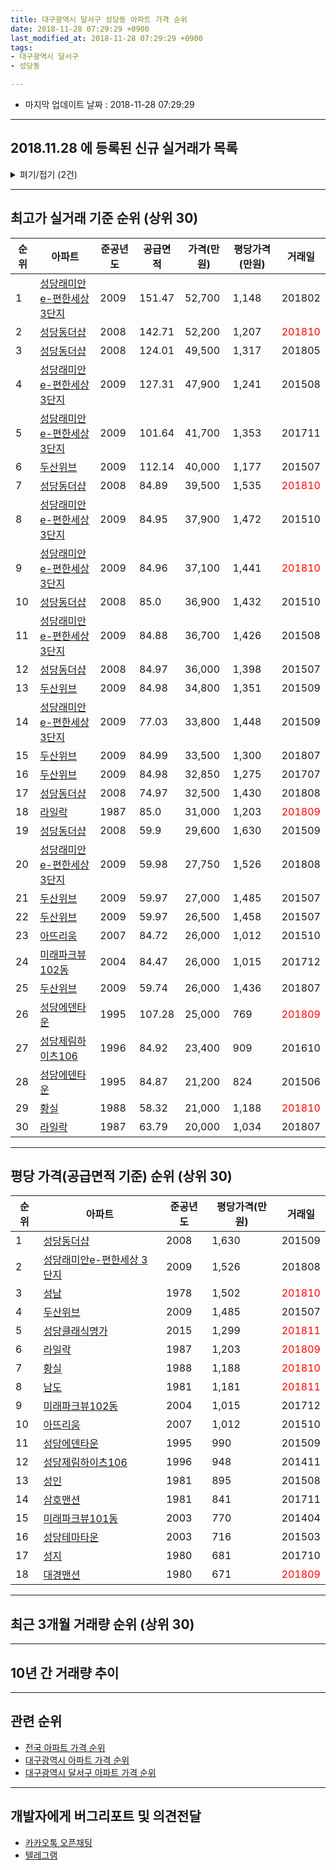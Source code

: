 ```yaml
---
title: 대구광역시 달서구 성당동 아파트 가격 순위
date: 2018-11-28 07:29:29 +0900
last_modified_at: 2018-11-28 07:29:29 +0900
tags:
- 대구광역시 달서구
- 성당동

---
```


* 마지막 업데이트 날짜 : 2018-11-28 07:29:29

---

## 2018.11.28 에 등록된 신규 실거래가 목록

<details>
<summary>펴기/접기 (2건)</summary>
<div markdown="1">

|아파트|준공년도|공급면적|가격(만원)|평당가격(만원)|거래일|
|---|---|---|---|---|---|
|[남도](https://search.naver.com/search.naver?query=%EB%8C%80%EA%B5%AC%EA%B4%91%EC%97%AD%EC%8B%9C+%EB%8B%AC%EC%84%9C%EA%B5%AC+%EC%84%B1%EB%8B%B9%EB%8F%99+%EB%82%A8%EB%8F%84)|1981|46.94|16,800|1,181|<span style="color:red">201811</span>|
|[황실](https://search.naver.com/search.naver?query=%EB%8C%80%EA%B5%AC%EA%B4%91%EC%97%AD%EC%8B%9C+%EB%8B%AC%EC%84%9C%EA%B5%AC+%EC%84%B1%EB%8B%B9%EB%8F%99+%ED%99%A9%EC%8B%A4)|1988|58.32|21,000|1,188|<span style="color:red">201810</span>|


</div>
</details>

---

## 최고가 실거래 기준 순위 (상위 30)


|순위|아파트|준공년도|공급면적|가격(만원)|평당가격(만원)|거래일|
|---|---|---|---|---|---|---|
|1|[성당래미안e-편한세상 3단지](https://search.naver.com/search.naver?query=%EB%8C%80%EA%B5%AC%EA%B4%91%EC%97%AD%EC%8B%9C+%EB%8B%AC%EC%84%9C%EA%B5%AC+%EC%84%B1%EB%8B%B9%EB%8F%99+%EC%84%B1%EB%8B%B9%EB%9E%98%EB%AF%B8%EC%95%88e-%ED%8E%B8%ED%95%9C%EC%84%B8%EC%83%81+3%EB%8B%A8%EC%A7%80)|2009|151.47|52,700|1,148|201802|
|2|[성당동더샵](https://search.naver.com/search.naver?query=%EB%8C%80%EA%B5%AC%EA%B4%91%EC%97%AD%EC%8B%9C+%EB%8B%AC%EC%84%9C%EA%B5%AC+%EC%84%B1%EB%8B%B9%EB%8F%99+%EC%84%B1%EB%8B%B9%EB%8F%99%EB%8D%94%EC%83%B5)|2008|142.71|52,200|1,207|<span style="color:red">201810</span>|
|3|[성당동더샵](https://search.naver.com/search.naver?query=%EB%8C%80%EA%B5%AC%EA%B4%91%EC%97%AD%EC%8B%9C+%EB%8B%AC%EC%84%9C%EA%B5%AC+%EC%84%B1%EB%8B%B9%EB%8F%99+%EC%84%B1%EB%8B%B9%EB%8F%99%EB%8D%94%EC%83%B5)|2008|124.01|49,500|1,317|201805|
|4|[성당래미안e-편한세상 3단지](https://search.naver.com/search.naver?query=%EB%8C%80%EA%B5%AC%EA%B4%91%EC%97%AD%EC%8B%9C+%EB%8B%AC%EC%84%9C%EA%B5%AC+%EC%84%B1%EB%8B%B9%EB%8F%99+%EC%84%B1%EB%8B%B9%EB%9E%98%EB%AF%B8%EC%95%88e-%ED%8E%B8%ED%95%9C%EC%84%B8%EC%83%81+3%EB%8B%A8%EC%A7%80)|2009|127.31|47,900|1,241|201508|
|5|[성당래미안e-편한세상 3단지](https://search.naver.com/search.naver?query=%EB%8C%80%EA%B5%AC%EA%B4%91%EC%97%AD%EC%8B%9C+%EB%8B%AC%EC%84%9C%EA%B5%AC+%EC%84%B1%EB%8B%B9%EB%8F%99+%EC%84%B1%EB%8B%B9%EB%9E%98%EB%AF%B8%EC%95%88e-%ED%8E%B8%ED%95%9C%EC%84%B8%EC%83%81+3%EB%8B%A8%EC%A7%80)|2009|101.64|41,700|1,353|201711|
|6|[두산위브](https://search.naver.com/search.naver?query=%EB%8C%80%EA%B5%AC%EA%B4%91%EC%97%AD%EC%8B%9C+%EB%8B%AC%EC%84%9C%EA%B5%AC+%EC%84%B1%EB%8B%B9%EB%8F%99+%EB%91%90%EC%82%B0%EC%9C%84%EB%B8%8C)|2009|112.14|40,000|1,177|201507|
|7|[성당동더샵](https://search.naver.com/search.naver?query=%EB%8C%80%EA%B5%AC%EA%B4%91%EC%97%AD%EC%8B%9C+%EB%8B%AC%EC%84%9C%EA%B5%AC+%EC%84%B1%EB%8B%B9%EB%8F%99+%EC%84%B1%EB%8B%B9%EB%8F%99%EB%8D%94%EC%83%B5)|2008|84.89|39,500|1,535|<span style="color:red">201810</span>|
|8|[성당래미안e-편한세상 3단지](https://search.naver.com/search.naver?query=%EB%8C%80%EA%B5%AC%EA%B4%91%EC%97%AD%EC%8B%9C+%EB%8B%AC%EC%84%9C%EA%B5%AC+%EC%84%B1%EB%8B%B9%EB%8F%99+%EC%84%B1%EB%8B%B9%EB%9E%98%EB%AF%B8%EC%95%88e-%ED%8E%B8%ED%95%9C%EC%84%B8%EC%83%81+3%EB%8B%A8%EC%A7%80)|2009|84.95|37,900|1,472|201510|
|9|[성당래미안e-편한세상 3단지](https://search.naver.com/search.naver?query=%EB%8C%80%EA%B5%AC%EA%B4%91%EC%97%AD%EC%8B%9C+%EB%8B%AC%EC%84%9C%EA%B5%AC+%EC%84%B1%EB%8B%B9%EB%8F%99+%EC%84%B1%EB%8B%B9%EB%9E%98%EB%AF%B8%EC%95%88e-%ED%8E%B8%ED%95%9C%EC%84%B8%EC%83%81+3%EB%8B%A8%EC%A7%80)|2009|84.96|37,100|1,441|<span style="color:red">201810</span>|
|10|[성당동더샵](https://search.naver.com/search.naver?query=%EB%8C%80%EA%B5%AC%EA%B4%91%EC%97%AD%EC%8B%9C+%EB%8B%AC%EC%84%9C%EA%B5%AC+%EC%84%B1%EB%8B%B9%EB%8F%99+%EC%84%B1%EB%8B%B9%EB%8F%99%EB%8D%94%EC%83%B5)|2008|85.0|36,900|1,432|201510|
|11|[성당래미안e-편한세상 3단지](https://search.naver.com/search.naver?query=%EB%8C%80%EA%B5%AC%EA%B4%91%EC%97%AD%EC%8B%9C+%EB%8B%AC%EC%84%9C%EA%B5%AC+%EC%84%B1%EB%8B%B9%EB%8F%99+%EC%84%B1%EB%8B%B9%EB%9E%98%EB%AF%B8%EC%95%88e-%ED%8E%B8%ED%95%9C%EC%84%B8%EC%83%81+3%EB%8B%A8%EC%A7%80)|2009|84.88|36,700|1,426|201508|
|12|[성당동더샵](https://search.naver.com/search.naver?query=%EB%8C%80%EA%B5%AC%EA%B4%91%EC%97%AD%EC%8B%9C+%EB%8B%AC%EC%84%9C%EA%B5%AC+%EC%84%B1%EB%8B%B9%EB%8F%99+%EC%84%B1%EB%8B%B9%EB%8F%99%EB%8D%94%EC%83%B5)|2008|84.97|36,000|1,398|201507|
|13|[두산위브](https://search.naver.com/search.naver?query=%EB%8C%80%EA%B5%AC%EA%B4%91%EC%97%AD%EC%8B%9C+%EB%8B%AC%EC%84%9C%EA%B5%AC+%EC%84%B1%EB%8B%B9%EB%8F%99+%EB%91%90%EC%82%B0%EC%9C%84%EB%B8%8C)|2009|84.98|34,800|1,351|201509|
|14|[성당래미안e-편한세상 3단지](https://search.naver.com/search.naver?query=%EB%8C%80%EA%B5%AC%EA%B4%91%EC%97%AD%EC%8B%9C+%EB%8B%AC%EC%84%9C%EA%B5%AC+%EC%84%B1%EB%8B%B9%EB%8F%99+%EC%84%B1%EB%8B%B9%EB%9E%98%EB%AF%B8%EC%95%88e-%ED%8E%B8%ED%95%9C%EC%84%B8%EC%83%81+3%EB%8B%A8%EC%A7%80)|2009|77.03|33,800|1,448|201509|
|15|[두산위브](https://search.naver.com/search.naver?query=%EB%8C%80%EA%B5%AC%EA%B4%91%EC%97%AD%EC%8B%9C+%EB%8B%AC%EC%84%9C%EA%B5%AC+%EC%84%B1%EB%8B%B9%EB%8F%99+%EB%91%90%EC%82%B0%EC%9C%84%EB%B8%8C)|2009|84.99|33,500|1,300|201807|
|16|[두산위브](https://search.naver.com/search.naver?query=%EB%8C%80%EA%B5%AC%EA%B4%91%EC%97%AD%EC%8B%9C+%EB%8B%AC%EC%84%9C%EA%B5%AC+%EC%84%B1%EB%8B%B9%EB%8F%99+%EB%91%90%EC%82%B0%EC%9C%84%EB%B8%8C)|2009|84.98|32,850|1,275|201707|
|17|[성당동더샵](https://search.naver.com/search.naver?query=%EB%8C%80%EA%B5%AC%EA%B4%91%EC%97%AD%EC%8B%9C+%EB%8B%AC%EC%84%9C%EA%B5%AC+%EC%84%B1%EB%8B%B9%EB%8F%99+%EC%84%B1%EB%8B%B9%EB%8F%99%EB%8D%94%EC%83%B5)|2008|74.97|32,500|1,430|201808|
|18|[라일락](https://search.naver.com/search.naver?query=%EB%8C%80%EA%B5%AC%EA%B4%91%EC%97%AD%EC%8B%9C+%EB%8B%AC%EC%84%9C%EA%B5%AC+%EC%84%B1%EB%8B%B9%EB%8F%99+%EB%9D%BC%EC%9D%BC%EB%9D%BD)|1987|85.0|31,000|1,203|<span style="color:red">201809</span>|
|19|[성당동더샵](https://search.naver.com/search.naver?query=%EB%8C%80%EA%B5%AC%EA%B4%91%EC%97%AD%EC%8B%9C+%EB%8B%AC%EC%84%9C%EA%B5%AC+%EC%84%B1%EB%8B%B9%EB%8F%99+%EC%84%B1%EB%8B%B9%EB%8F%99%EB%8D%94%EC%83%B5)|2008|59.9|29,600|1,630|201509|
|20|[성당래미안e-편한세상 3단지](https://search.naver.com/search.naver?query=%EB%8C%80%EA%B5%AC%EA%B4%91%EC%97%AD%EC%8B%9C+%EB%8B%AC%EC%84%9C%EA%B5%AC+%EC%84%B1%EB%8B%B9%EB%8F%99+%EC%84%B1%EB%8B%B9%EB%9E%98%EB%AF%B8%EC%95%88e-%ED%8E%B8%ED%95%9C%EC%84%B8%EC%83%81+3%EB%8B%A8%EC%A7%80)|2009|59.98|27,750|1,526|201808|
|21|[두산위브](https://search.naver.com/search.naver?query=%EB%8C%80%EA%B5%AC%EA%B4%91%EC%97%AD%EC%8B%9C+%EB%8B%AC%EC%84%9C%EA%B5%AC+%EC%84%B1%EB%8B%B9%EB%8F%99+%EB%91%90%EC%82%B0%EC%9C%84%EB%B8%8C)|2009|59.97|27,000|1,485|201507|
|22|[두산위브](https://search.naver.com/search.naver?query=%EB%8C%80%EA%B5%AC%EA%B4%91%EC%97%AD%EC%8B%9C+%EB%8B%AC%EC%84%9C%EA%B5%AC+%EC%84%B1%EB%8B%B9%EB%8F%99+%EB%91%90%EC%82%B0%EC%9C%84%EB%B8%8C)|2009|59.97|26,500|1,458|201507|
|23|[아뜨리움](https://search.naver.com/search.naver?query=%EB%8C%80%EA%B5%AC%EA%B4%91%EC%97%AD%EC%8B%9C+%EB%8B%AC%EC%84%9C%EA%B5%AC+%EC%84%B1%EB%8B%B9%EB%8F%99+%EC%95%84%EB%9C%A8%EB%A6%AC%EC%9B%80)|2007|84.72|26,000|1,012|201510|
|24|[미래파크뷰102동](https://search.naver.com/search.naver?query=%EB%8C%80%EA%B5%AC%EA%B4%91%EC%97%AD%EC%8B%9C+%EB%8B%AC%EC%84%9C%EA%B5%AC+%EC%84%B1%EB%8B%B9%EB%8F%99+%EB%AF%B8%EB%9E%98%ED%8C%8C%ED%81%AC%EB%B7%B0102%EB%8F%99)|2004|84.47|26,000|1,015|201712|
|25|[두산위브](https://search.naver.com/search.naver?query=%EB%8C%80%EA%B5%AC%EA%B4%91%EC%97%AD%EC%8B%9C+%EB%8B%AC%EC%84%9C%EA%B5%AC+%EC%84%B1%EB%8B%B9%EB%8F%99+%EB%91%90%EC%82%B0%EC%9C%84%EB%B8%8C)|2009|59.74|26,000|1,436|201807|
|26|[성당에덴타운](https://search.naver.com/search.naver?query=%EB%8C%80%EA%B5%AC%EA%B4%91%EC%97%AD%EC%8B%9C+%EB%8B%AC%EC%84%9C%EA%B5%AC+%EC%84%B1%EB%8B%B9%EB%8F%99+%EC%84%B1%EB%8B%B9%EC%97%90%EB%8D%B4%ED%83%80%EC%9A%B4)|1995|107.28|25,000|769|<span style="color:red">201809</span>|
|27|[성당제림하이츠106](https://search.naver.com/search.naver?query=%EB%8C%80%EA%B5%AC%EA%B4%91%EC%97%AD%EC%8B%9C+%EB%8B%AC%EC%84%9C%EA%B5%AC+%EC%84%B1%EB%8B%B9%EB%8F%99+%EC%84%B1%EB%8B%B9%EC%A0%9C%EB%A6%BC%ED%95%98%EC%9D%B4%EC%B8%A0106)|1996|84.92|23,400|909|201610|
|28|[성당에덴타운](https://search.naver.com/search.naver?query=%EB%8C%80%EA%B5%AC%EA%B4%91%EC%97%AD%EC%8B%9C+%EB%8B%AC%EC%84%9C%EA%B5%AC+%EC%84%B1%EB%8B%B9%EB%8F%99+%EC%84%B1%EB%8B%B9%EC%97%90%EB%8D%B4%ED%83%80%EC%9A%B4)|1995|84.87|21,200|824|201506|
|29|[황실](https://search.naver.com/search.naver?query=%EB%8C%80%EA%B5%AC%EA%B4%91%EC%97%AD%EC%8B%9C+%EB%8B%AC%EC%84%9C%EA%B5%AC+%EC%84%B1%EB%8B%B9%EB%8F%99+%ED%99%A9%EC%8B%A4)|1988|58.32|21,000|1,188|<span style="color:red">201810</span>|
|30|[라일락](https://search.naver.com/search.naver?query=%EB%8C%80%EA%B5%AC%EA%B4%91%EC%97%AD%EC%8B%9C+%EB%8B%AC%EC%84%9C%EA%B5%AC+%EC%84%B1%EB%8B%B9%EB%8F%99+%EB%9D%BC%EC%9D%BC%EB%9D%BD)|1987|63.79|20,000|1,034|201807|


---

## 평당 가격(공급면적 기준) 순위 (상위 30)


|순위|아파트|준공년도|평당가격(만원)|거래일|
|---|---|---|---|---|
|1|[성당동더샵](https://search.naver.com/search.naver?query=%EB%8C%80%EA%B5%AC%EA%B4%91%EC%97%AD%EC%8B%9C+%EB%8B%AC%EC%84%9C%EA%B5%AC+%EC%84%B1%EB%8B%B9%EB%8F%99+%EC%84%B1%EB%8B%B9%EB%8F%99%EB%8D%94%EC%83%B5)|2008|1,630|201509|
|2|[성당래미안e-편한세상 3단지](https://search.naver.com/search.naver?query=%EB%8C%80%EA%B5%AC%EA%B4%91%EC%97%AD%EC%8B%9C+%EB%8B%AC%EC%84%9C%EA%B5%AC+%EC%84%B1%EB%8B%B9%EB%8F%99+%EC%84%B1%EB%8B%B9%EB%9E%98%EB%AF%B8%EC%95%88e-%ED%8E%B8%ED%95%9C%EC%84%B8%EC%83%81+3%EB%8B%A8%EC%A7%80)|2009|1,526|201808|
|3|[성남](https://search.naver.com/search.naver?query=%EB%8C%80%EA%B5%AC%EA%B4%91%EC%97%AD%EC%8B%9C+%EB%8B%AC%EC%84%9C%EA%B5%AC+%EC%84%B1%EB%8B%B9%EB%8F%99+%EC%84%B1%EB%82%A8)|1978|1,502|<span style="color:red">201810</span>|
|4|[두산위브](https://search.naver.com/search.naver?query=%EB%8C%80%EA%B5%AC%EA%B4%91%EC%97%AD%EC%8B%9C+%EB%8B%AC%EC%84%9C%EA%B5%AC+%EC%84%B1%EB%8B%B9%EB%8F%99+%EB%91%90%EC%82%B0%EC%9C%84%EB%B8%8C)|2009|1,485|201507|
|5|[성당클래식명가](https://search.naver.com/search.naver?query=%EB%8C%80%EA%B5%AC%EA%B4%91%EC%97%AD%EC%8B%9C+%EB%8B%AC%EC%84%9C%EA%B5%AC+%EC%84%B1%EB%8B%B9%EB%8F%99+%EC%84%B1%EB%8B%B9%ED%81%B4%EB%9E%98%EC%8B%9D%EB%AA%85%EA%B0%80)|2015|1,299|<span style="color:red">201811</span>|
|6|[라일락](https://search.naver.com/search.naver?query=%EB%8C%80%EA%B5%AC%EA%B4%91%EC%97%AD%EC%8B%9C+%EB%8B%AC%EC%84%9C%EA%B5%AC+%EC%84%B1%EB%8B%B9%EB%8F%99+%EB%9D%BC%EC%9D%BC%EB%9D%BD)|1987|1,203|<span style="color:red">201809</span>|
|7|[황실](https://search.naver.com/search.naver?query=%EB%8C%80%EA%B5%AC%EA%B4%91%EC%97%AD%EC%8B%9C+%EB%8B%AC%EC%84%9C%EA%B5%AC+%EC%84%B1%EB%8B%B9%EB%8F%99+%ED%99%A9%EC%8B%A4)|1988|1,188|<span style="color:red">201810</span>|
|8|[남도](https://search.naver.com/search.naver?query=%EB%8C%80%EA%B5%AC%EA%B4%91%EC%97%AD%EC%8B%9C+%EB%8B%AC%EC%84%9C%EA%B5%AC+%EC%84%B1%EB%8B%B9%EB%8F%99+%EB%82%A8%EB%8F%84)|1981|1,181|<span style="color:red">201811</span>|
|9|[미래파크뷰102동](https://search.naver.com/search.naver?query=%EB%8C%80%EA%B5%AC%EA%B4%91%EC%97%AD%EC%8B%9C+%EB%8B%AC%EC%84%9C%EA%B5%AC+%EC%84%B1%EB%8B%B9%EB%8F%99+%EB%AF%B8%EB%9E%98%ED%8C%8C%ED%81%AC%EB%B7%B0102%EB%8F%99)|2004|1,015|201712|
|10|[아뜨리움](https://search.naver.com/search.naver?query=%EB%8C%80%EA%B5%AC%EA%B4%91%EC%97%AD%EC%8B%9C+%EB%8B%AC%EC%84%9C%EA%B5%AC+%EC%84%B1%EB%8B%B9%EB%8F%99+%EC%95%84%EB%9C%A8%EB%A6%AC%EC%9B%80)|2007|1,012|201510|
|11|[성당에덴타운](https://search.naver.com/search.naver?query=%EB%8C%80%EA%B5%AC%EA%B4%91%EC%97%AD%EC%8B%9C+%EB%8B%AC%EC%84%9C%EA%B5%AC+%EC%84%B1%EB%8B%B9%EB%8F%99+%EC%84%B1%EB%8B%B9%EC%97%90%EB%8D%B4%ED%83%80%EC%9A%B4)|1995|990|201509|
|12|[성당제림하이츠106](https://search.naver.com/search.naver?query=%EB%8C%80%EA%B5%AC%EA%B4%91%EC%97%AD%EC%8B%9C+%EB%8B%AC%EC%84%9C%EA%B5%AC+%EC%84%B1%EB%8B%B9%EB%8F%99+%EC%84%B1%EB%8B%B9%EC%A0%9C%EB%A6%BC%ED%95%98%EC%9D%B4%EC%B8%A0106)|1996|948|201411|
|13|[성인](https://search.naver.com/search.naver?query=%EB%8C%80%EA%B5%AC%EA%B4%91%EC%97%AD%EC%8B%9C+%EB%8B%AC%EC%84%9C%EA%B5%AC+%EC%84%B1%EB%8B%B9%EB%8F%99+%EC%84%B1%EC%9D%B8)|1981|895|201508|
|14|[삼호맨션](https://search.naver.com/search.naver?query=%EB%8C%80%EA%B5%AC%EA%B4%91%EC%97%AD%EC%8B%9C+%EB%8B%AC%EC%84%9C%EA%B5%AC+%EC%84%B1%EB%8B%B9%EB%8F%99+%EC%82%BC%ED%98%B8%EB%A7%A8%EC%85%98)|1981|841|201711|
|15|[미래파크뷰101동](https://search.naver.com/search.naver?query=%EB%8C%80%EA%B5%AC%EA%B4%91%EC%97%AD%EC%8B%9C+%EB%8B%AC%EC%84%9C%EA%B5%AC+%EC%84%B1%EB%8B%B9%EB%8F%99+%EB%AF%B8%EB%9E%98%ED%8C%8C%ED%81%AC%EB%B7%B0101%EB%8F%99)|2003|770|201404|
|16|[성당테마타운](https://search.naver.com/search.naver?query=%EB%8C%80%EA%B5%AC%EA%B4%91%EC%97%AD%EC%8B%9C+%EB%8B%AC%EC%84%9C%EA%B5%AC+%EC%84%B1%EB%8B%B9%EB%8F%99+%EC%84%B1%EB%8B%B9%ED%85%8C%EB%A7%88%ED%83%80%EC%9A%B4)|2003|716|201503|
|17|[성지](https://search.naver.com/search.naver?query=%EB%8C%80%EA%B5%AC%EA%B4%91%EC%97%AD%EC%8B%9C+%EB%8B%AC%EC%84%9C%EA%B5%AC+%EC%84%B1%EB%8B%B9%EB%8F%99+%EC%84%B1%EC%A7%80)|1980|681|201710|
|18|[대경맨션](https://search.naver.com/search.naver?query=%EB%8C%80%EA%B5%AC%EA%B4%91%EC%97%AD%EC%8B%9C+%EB%8B%AC%EC%84%9C%EA%B5%AC+%EC%84%B1%EB%8B%B9%EB%8F%99+%EB%8C%80%EA%B2%BD%EB%A7%A8%EC%85%98)|1980|671|<span style="color:red">201809</span>|


---

## 최근 3개월 거래량 순위 (상위 30)


<div style="width:100%;">
    <canvas id="deal_count_ranking" height="250"></canvas>
</div>


<script>
new Chart(document.getElementById("deal_count_ranking"), {
    type: 'horizontalBar',
    data: {
        labels: ['성당래미안e-편한세상 3단지', '두산위브', '성당동더샵', '성당에덴타운', '황실', '라일락', '성당클래식명가', '성당제림하이츠106', '성남', '삼호맨션', '남도', '대경맨션'],
        datasets: [{
            label: '실거래 수',
            data: [11, 8, 7, 3, 3, 2, 2, 1, 1, 1, 1, 1],
            borderColor: "rgba(255, 0, 128, 1)",
            backgroundColor: "rgba(255, 0, 128, 0.5)",
            fill: false,
        }]
    },
    options: {
        responsive: true,
        title: {
            display: true,
            text: '최근 3개월 거래량 순위'
        },
        tooltips: {
            mode: 'index',
            intersect: false,
            callbacks: {
                title: function(tooltipItems, data) {
                    return "실거래 수:";
                },
                label: function(tooltipItem, data) {
                    return data.labels[tooltipItem.index] + ": " + tooltipItem.xLabel;
                }
            }
        },
        hover: {
            mode: 'nearest',
            intersect: true
        },
        scales: {
            xAxes: [{
                display: true,
                scaleLabel: {
                    display: true,
                    labelString: '실거래 수'
                },
                ticks: {
                    suggestedMin: 0,
                }
            }],
            yAxes: [{
                display: true,
                ticks: {
                    autoSkip: false,
                    callback: function(value, index, values) {
                        if (value.length > 15)
                            return value.substr(0, 13) + "...";
                        else
                            return value;
                    }
                },
                scaleLabel: {
                    display: false,
                }
            }]
        }
    }
});

</script>


---

## 10년 간 거래량 추이


<div style="width:100%;">
    <canvas id="deal_progress" height="250"></canvas>
</div>

<script>
new Chart(document.getElementById("deal_progress"), {
    type: 'line',
    data: {
        labels: ['200811','200812','200901','200902','200903','200904','200905','200906','200907','200908','200909','200910','200911','200912','201001','201002','201003','201004','201005','201006','201007','201008','201009','201010','201011','201012','201101','201102','201103','201104','201105','201106','201107','201108','201109','201110','201111','201112','201201','201202','201203','201204','201205','201206','201207','201208','201209','201210','201211','201212','201301','201302','201303','201304','201305','201306','201307','201308','201309','201310','201311','201312','201401','201402','201403','201404','201405','201406','201407','201408','201409','201410','201411','201412','201501','201502','201503','201504','201505','201506','201507','201508','201509','201510','201511','201512','201601','201602','201603','201604','201605','201606','201607','201608','201609','201610','201611','201612','201701','201702','201703','201704','201705','201706','201707','201708','201709','201710','201711','201712','201801','201802','201803','201804','201805','201806','201807','201808','201809','201810','201811'],
        datasets: [{
            label: '실거래 수',
            pointRadius: 1,
            data: [5, 2, 1, 7, 9, 13, 16, 3, 6, 97, 15, 20, 6, 12, 10, 13, 10, 10, 15, 11, 12, 6, 7, 90, 67, 57, 93, 88, 93, 77, 61, 40, 39, 29, 43, 47, 42, 27, 16, 29, 39, 32, 16, 20, 24, 30, 32, 33, 27, 29, 35, 28, 39, 27, 34, 27, 14, 22, 23, 30, 28, 22, 23, 35, 42, 25, 19, 17, 19, 33, 29, 43, 31, 12, 25, 31, 34, 32, 25, 33, 33, 14, 17, 20, 3, 5, 4, 4, 13, 9, 12, 18, 15, 14, 18, 27, 16, 10, 10, 16, 18, 15, 18, 26, 33, 28, 23, 11, 20, 11, 13, 27, 30, 39, 33, 35, 22, 23, 20, 19, 2],
            borderColor: "rgba(255, 201, 14, 1)",
            backgroundColor: "rgba(255, 201, 14, 0.5)",
            fill: true,
        }]
    },
    options: {
        responsive: true,
        title: {
            display: true,
            text: '10년간 거래량 추이'
        },
        tooltips: {
            mode: 'index',
            intersect: false,
        },
        hover: {
            mode: 'nearest',
            intersect: true
        },
        scales: {
            xAxes: [{
                display: true,
                scaleLabel: {
                    display: true,
                    labelString: '년/월'
                }
            }],
            yAxes: [{
                display: true,
                ticks: {
                    suggestedMin: 0,
                },
                scaleLabel: {
                    display: true,
                    labelString: '실거래 수'
                }
            }]
        }
    }
});

</script>


---

## 관련 순위

- [전국 아파트 가격 순위](https://inasie.github.io/apt-ranking/전국)
- [대구광역시 아파트 가격 순위](https://inasie.github.io/apt-ranking/대구광역시)
- [대구광역시 달서구 아파트 가격 순위](https://inasie.github.io/apt-ranking/대구광역시-달서구)


---

## 개발자에게 버그리포트 및 의견전달

- [카카오톡 오픈채팅](https://open.kakao.com/o/gLJUAP4)
- [텔레그램](https://t.me/inasie)

